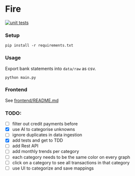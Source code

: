 # Fire

[![unit tests](https://github.com/KasparPeterson/fire/actions/workflows/unit_tests.yml/badge.svg)](https://github.com/KasparPeterson/fire/actions/workflows/unit_tests.yml)

### Setup

```shell
pip install -r requirements.txt
```

### Usage

Export bank statements into ```data/raw``` as csv.

```shell
python main.py
```

### Frontend

See [frontend/README.md](frontend/README.md)


### TODO:

- [ ] filter out credit payments before
- [x] use AI to categorise unknowns
- [ ] ignore duplicates in data ingestion
- [x] add tests and get to TDD
- [ ] add Rest API
- [ ] add monthly trends per category
- [ ] each category needs to be the same color on every graph
- [ ] click on a category to see all transactions in that category
- [ ] use UI to categorize and save mappings
